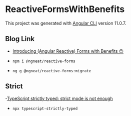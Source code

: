 # ReactiveFormsWithBenefits

This project was generated with [Angular CLI](https://github.com/angular/angular-cli) version 11.0.7.

## Blog Link

- [Introducing (Angular Reactive) Forms with Benefits 😉](https://netbasal.com/introducing-angular-reactive-forms-with-benefits-26e52f21489c)

- `npm i @ngneat/reactive-forms`
- `ng g @ngneat/reactive-forms:migrate`

## Strict

-[TypeScript strictly typed: strict mode is not enough](https://medium.com/@cyrilletuzi/typescript-strictly-typed-strict-mode-is-not-enough-40df698e2deb)

- `npx typescript-strictly-typed`
